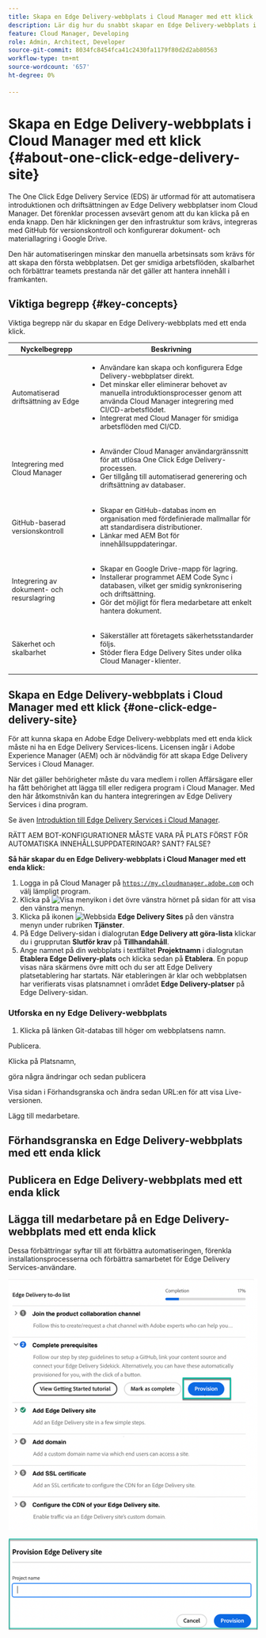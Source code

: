 ```yaml
---
title: Skapa en Edge Delivery-webbplats i Cloud Manager med ett klick
description: Lär dig hur du snabbt skapar en Edge Delivery-webbplats i Cloud Manager med en enkel musklickning.
feature: Cloud Manager, Developing
role: Admin, Architect, Developer
source-git-commit: 8034fc8454fca41c2430fa1179f80d2d2ab80563
workflow-type: tm+mt
source-wordcount: '657'
ht-degree: 0%

---
```



# Skapa en Edge Delivery-webbplats i Cloud Manager med ett klick {#about-one-click-edge-delivery-site}

The One Click Edge Delivery Service (EDS) är utformad för att automatisera introduktionen och driftsättningen av Edge Delivery webbplatser inom Cloud Manager. Det förenklar processen avsevärt genom att du kan klicka på en enda knapp. Den här klickningen ger den infrastruktur som krävs, integreras med GitHub för versionskontroll och konfigurerar dokument- och materiallagring i Google Drive.

Den här automatiseringen minskar den manuella arbetsinsats som krävs för att skapa den första webbplatsen. Det ger smidiga arbetsflöden, skalbarhet och förbättrar teamets prestanda när det gäller att hantera innehåll i framkanten.

## Viktiga begrepp {#key-concepts}

Viktiga begrepp när du skapar en Edge Delivery-webbplats med ett enda klick.

| Nyckelbegrepp | Beskrivning |
| --- | --- |
| Automatiserad driftsättning av Edge | <ul><li>Användare kan skapa och konfigurera Edge Delivery-webbplatser direkt.</li><li>Det minskar eller eliminerar behovet av manuella introduktionsprocesser genom att använda Cloud Manager integrering med CI/CD-arbetsflödet.</li><li>Integrerat med Cloud Manager för smidiga arbetsflöden med CI/CD.</li></ul> |
| Integrering med Cloud Manager | <ul><li>Använder Cloud Manager användargränssnitt för att utlösa One Click Edge Delivery-processen.</li><li>Ger tillgång till automatiserad generering och driftsättning av databaser.</li></ul> |
| GitHub-baserad versionskontroll | <ul><li>Skapar en GitHub-databas inom en organisation med fördefinierade mallmallar för att standardisera distributioner.</li><li>Länkar med AEM Bot för innehållsuppdateringar.</li></ul> |
| Integrering av dokument- och resurslagring | <ul><li>Skapar en Google Drive-mapp för lagring.<li>Installerar programmet AEM Code Sync i databasen, vilket ger smidig synkronisering och driftsättning.</li></li><li>Gör det möjligt för flera medarbetare att enkelt hantera dokument.</li></ul> |
| Säkerhet och skalbarhet | <ul><li>Säkerställer att företagets säkerhetsstandarder följs.</li><li>Stöder flera Edge Delivery Sites under olika Cloud Manager-klienter.</li></ul> |



## Skapa en Edge Delivery-webbplats i Cloud Manager med ett klick {#one-click-edge-delivery-site}

För att kunna skapa en Adobe Edge Delivery-webbplats med ett enda klick måste ni ha en Edge Delivery Services-licens. Licensen ingår i Adobe Experience Manager (AEM) och är nödvändig för att skapa Edge Delivery Services i Cloud Manager.

När det gäller behörigheter måste du vara medlem i rollen Affärsägare eller ha fått behörighet att lägga till eller redigera program i Cloud Manager. Med den här åtkomstnivån kan du hantera integreringen av Edge Delivery Services i dina program.

Se även [Introduktion till Edge Delivery Services i Cloud Manager](/help/implementing/cloud-manager/edge-delivery/introduction-to-edge-delivery-services.md).

RÄTT AEM BOT-KONFIGURATIONER MÅSTE VARA PÅ PLATS FÖRST FÖR AUTOMATISKA INNEHÅLLSUPPDATERINGAR? SANT? FALSE?

**Så här skapar du en Edge Delivery-webbplats i Cloud Manager med ett enda klick:**

1. Logga in på Cloud Manager på [`https://my.cloudmanager.adobe.com`](https://my.cloudmanager.adobe.com/) och välj lämpligt program.
1. Klicka på ![Visa menyikon](https://spectrum.adobe.com/static/icons/workflow_18/Smock_ShowMenu_18_N.svg) i det övre vänstra hörnet på sidan för att visa den vänstra menyn.
1. Klicka på ikonen ![Webbsida](https://spectrum.adobe.com/static/icons/workflow_18/Smock_WebPages_18_N.svg) **Edge Delivery Sites** på den vänstra menyn under rubriken **Tjänster**.
1. På Edge Delivery-sidan i dialogrutan **Edge Delivery att göra-lista** klickar du i grupprutan **Slutför krav** på **Tillhandahåll**.
1. Ange namnet på din webbplats i textfältet **Projektnamn** i dialogrutan **Etablera Edge Delivery-plats** och klicka sedan på **Etablera**.
En popup visas nära skärmens övre mitt och du ser att Edge Delivery platsetablering har startats.
När etableringen är klar och webbplatsen har verifierats visas platsnamnet i området **Edge Delivery-platser** på Edge Delivery-sidan.

### Utforska en ny Edge Delivery-webbplats


1. Klicka på länken Git-databas till höger om webbplatsens namn.

Publicera.

Klicka på Platsnamn,

göra några ändringar och sedan publicera

Visa sidan i Förhandsgranska och ändra sedan URL:en för att visa Live-versionen.

Lägg till medarbetare.


## Förhandsgranska en Edge Delivery-webbplats med ett enda klick

## Publicera en Edge Delivery-webbplats med ett enda klick





## Lägga till medarbetare på en Edge Delivery-webbplats med ett enda klick


































Dessa förbättringar syftar till att förbättra automatiseringen, förenkla installationsprocesserna och förbättra samarbetet för Edge Delivery Services-användare. <!-- CMGR-59362 -->

![Skapa en Edge Delivery-webbplats med ett klick](/help/implementing/cloud-manager/release-notes/assets/eds-one-click-60.png)

![Dialogrutan etablerar Edge Delivery-webbplats](/help/implementing/cloud-manager/release-notes/assets/eds-provision-60.png)